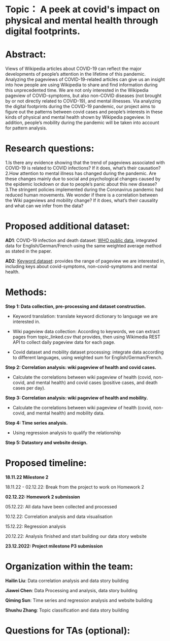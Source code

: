 # Topic： A peek at covid's impact on physical and mental health through digital footprints.

# Abstract:
Views of Wikipedia articles about COVID-19 can reflect the major developments of people’s attention in the lifetime of this pandemic. Analyzing the pageviews of COVID-19-related articles can give us an insight into how people are using Wikipedia to share and find information during this unprecedented time. We are not only interested in the Wikipedia pageview of COVID-symptoms, but also non-COVID diseases (not brought by or not directly related to COVID-19), and mental illnesses. Via analyzing the digital footprints during the COVID-19 pandemic, our project aims to figure out the patterns between covid cases and people’s interests in these kinds of physical and mental health shown by Wikipedia pageview. In addition, people’s mobility during the pandemic will be taken into account for pattern analysis. 



# Research questions:
1.Is there any evidence showing that the trend of pageviews associated with COVID-19 is related to COVID infections? If it does, what’s their causation?  
2.How attention to mental illness has changed during the pandemic. Are these changes mainly due to social and psychological changes caused by the epidemic lockdown or due to people’s panic about this new disease?  
3.The stringent policies implemented during the Coronavirus pandemic had reduced human movements. We wonder if there is a correlation between the Wiki pageviews and mobility change? If it does, what’s their causality and what can we infer from the data?



# Proposed additional dataset:
**AD1**: COVID-19 infection and death dataset: [WHO public data](https://covid19.who.int/data), integrated data for English/German/French using the same weighted average method as stated in the paper.

**AD2**: [Keyword dataset](https://github.com/epfl-ada/ada-2022-project-wizards2122/blob/main/data/key_words.csv): provides the range of pageview we are interested in, including keys about covid-symptoms, non-covid-symptoms and mental health.

# Methods:

**Step 1: Data collection, pre-processing and dataset construction.**

- Keyword translation: translate keyword dictionary to language we are interested in. 

- Wiki pageview data collection: According to keywords, we can extract pages from topic_linked.csv that provides, then using Wikimedia REST API to collect daily pageview data for each page. 

- Covid dataset and mobility dataset processing: integrate data according to different languages, using weighted sum for English/German/French.

**Step 2: Correlation analysis: wiki pageview of health and covid cases.**

- Calculate the correlations between wiki pageview of health (covid, non-covid, and mental health) and covid cases (positive cases, and death cases per day). 

**Step 3: Correlation analysis: wiki pageview of health and mobility.**

- Calculate the correlations between wiki pageview of health (covid, non-covid, and mental health) and mobility data. 

**Step 4: Time series analysis.**

- Using regression analysis to qualify the relationship

**Step 5: Datastory and website design.**


# Proposed timeline:

**18.11.22 Milestone 2**

18.11.22 - 02.12.22: Break from the project to work on Homework 2

**02.12.22: Homework 2 submission**

05.12.22: All data have been collected and processed

10.12.22: Correlation analysis and data visualisation 

15.12.22: Regression analysis

20.12.22: Analysis finished and start building our data story website

**23.12.2022: Project milestone P3 submission**

# Organization within the team:

**Hailin Liu**: Data correlation analysis and data story building

**Jiawei Chen**: Data Processing and analysis, data story building  

**Qiming Sun**: Time series and regression analysis and website building

**Shushu Zhang**: Topic classification and data story building 

# Questions for TAs (optional): 

